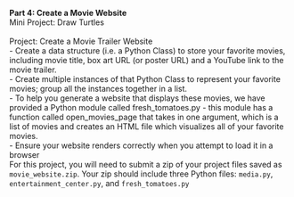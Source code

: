 <b>Part 4: Create a Movie Website</b>
<br>Mini Project: Draw Turtles
<br>
<br>Project: Create a Movie Trailer Website
<br>- Create a data structure (i.e. a Python Class) to store your favorite movies, including movie title, box art URL (or poster URL) and a YouTube link to the movie trailer.
<br>- Create multiple instances of that Python Class to represent your favorite movies; group all the instances together in a list.
<br>- To help you generate a website that displays these movies, we have provided a Python module called fresh_tomatoes.py - this module has a function called open_movies_page that takes in one argument, which is a list of movies and creates an HTML file which visualizes all of your favorite movies.
<br>- Ensure your website renders correctly when you attempt to load it in a browser
<br>For this project, you will need to submit a zip of your project files saved as `movie_website.zip`. Your zip should include three Python files: `media.py`, `entertainment_center.py`, and `fresh_tomatoes.py`
